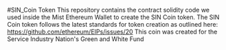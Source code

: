 #SIN_Coin Token
This repository contains the contract solidity code we used inside the Mist Ethereum Wallet to create the SIN Coin token. The SIN Coin token follows the latest standards for token creation as outlined here: https://github.com/ethereum/EIPs/issues/20
This coin was created for the Service Industry Nation's Green and White Fund
